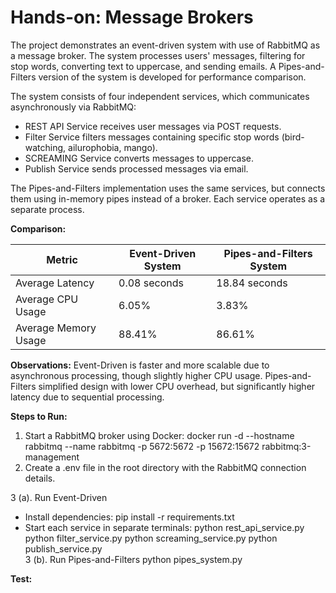 # Hands-on: Message Brokers

The project demonstrates an event-driven system with use of RabbitMQ as a message broker.
The system processes users' messages, filtering for stop words, converting text to uppercase, and sending emails.
A Pipes-and-Filters version of the system is developed for performance comparison.

The system consists of four independent services, which communicates asynchronously via RabbitMQ:

- REST API Service receives user messages via POST requests.
- Filter Service filters messages containing specific stop words (bird-watching, ailurophobia, mango).
- SCREAMING Service converts messages to uppercase.
- Publish Service sends processed messages via email.

The Pipes-and-Filters implementation uses the same services, but connects them using in-memory pipes instead of a broker. Each service operates as a separate process.

**Comparison:**

| Metric |	Event-Driven System |	Pipes-and-Filters System |
|--------|----------------------|--------------------------|
|Average Latency|	0.08 seconds |	18.84 seconds |
|Average CPU Usage|	6.05%|	3.83% |
|Average Memory Usage|	88.41%	|86.61% |

**Observations:**
Event-Driven is faster and more scalable due to asynchronous processing, though slightly higher CPU usage.
Pipes-and-Filters simplified design with lower CPU overhead, but significantly higher latency due to sequential processing.

**Steps to Run:**
1. Start a RabbitMQ broker using Docker:
   docker run -d --hostname rabbitmq --name rabbitmq -p 5672:5672 -p 15672:15672 rabbitmq:3-management  
2. Create a .env file in the root directory with the RabbitMQ connection details.

3 (a). Run Event-Driven
   - Install dependencies:
   pip install -r requirements.txt
   - Start each service in separate terminals:
   python rest_api_service.py
   python filter_service.py
   python screaming_service.py
   python publish_service.py  
3 (b). Run Pipes-and-Filters
   python pipes_system.py  

**Test:**



